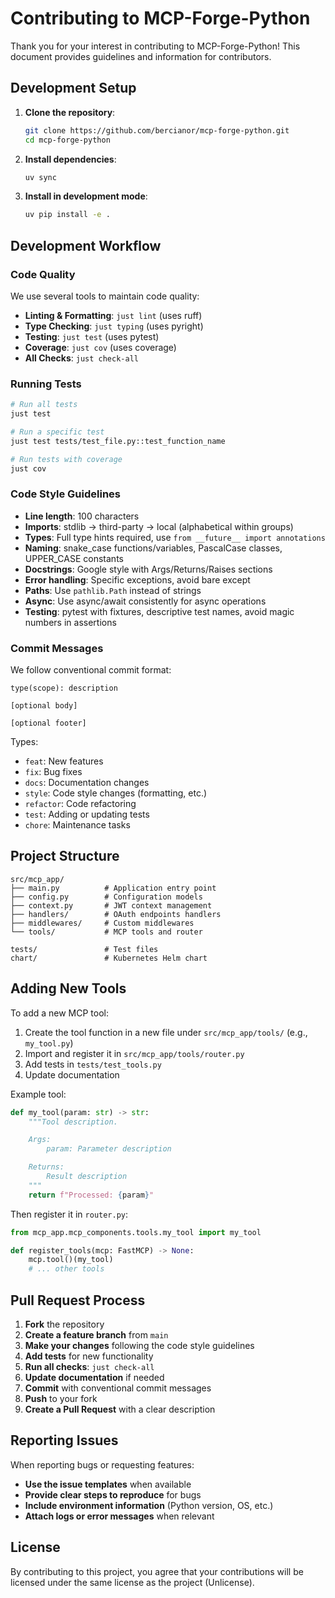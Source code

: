 # Contributing to MCP-Forge-Python

Thank you for your interest in contributing to MCP-Forge-Python! This document provides guidelines and information for contributors.

## Development Setup

1. **Clone the repository**:

   ```bash
   git clone https://github.com/bercianor/mcp-forge-python.git
   cd mcp-forge-python
   ```

2. **Install dependencies**:

   ```bash
   uv sync
   ```

3. **Install in development mode**:
   ```bash
   uv pip install -e .
   ```

## Development Workflow

### Code Quality

We use several tools to maintain code quality:

- **Linting & Formatting**: `just lint` (uses ruff)
- **Type Checking**: `just typing` (uses pyright)
- **Testing**: `just test` (uses pytest)
- **Coverage**: `just cov` (uses coverage)
- **All Checks**: `just check-all`

### Running Tests

```bash
# Run all tests
just test

# Run a specific test
just test tests/test_file.py::test_function_name

# Run tests with coverage
just cov
```

### Code Style Guidelines

- **Line length**: 100 characters
- **Imports**: stdlib → third-party → local (alphabetical within groups)
- **Types**: Full type hints required, use `from __future__ import annotations`
- **Naming**: snake_case functions/variables, PascalCase classes, UPPER_CASE constants
- **Docstrings**: Google style with Args/Returns/Raises sections
- **Error handling**: Specific exceptions, avoid bare except
- **Paths**: Use `pathlib.Path` instead of strings
- **Async**: Use async/await consistently for async operations
- **Testing**: pytest with fixtures, descriptive test names, avoid magic numbers in assertions

### Commit Messages

We follow conventional commit format:

```
type(scope): description

[optional body]

[optional footer]
```

Types:

- `feat`: New features
- `fix`: Bug fixes
- `docs`: Documentation changes
- `style`: Code style changes (formatting, etc.)
- `refactor`: Code refactoring
- `test`: Adding or updating tests
- `chore`: Maintenance tasks

## Project Structure

```
src/mcp_app/
├── main.py          # Application entry point
├── config.py        # Configuration models
├── context.py       # JWT context management
├── handlers/        # OAuth endpoints handlers
├── middlewares/     # Custom middlewares
└── tools/           # MCP tools and router

tests/               # Test files
chart/               # Kubernetes Helm chart
```

## Adding New Tools

To add a new MCP tool:

1. Create the tool function in a new file under `src/mcp_app/tools/` (e.g., `my_tool.py`)
2. Import and register it in `src/mcp_app/tools/router.py`
3. Add tests in `tests/test_tools.py`
4. Update documentation

Example tool:

```python
def my_tool(param: str) -> str:
    """Tool description.

    Args:
        param: Parameter description

    Returns:
        Result description
    """
    return f"Processed: {param}"
```

Then register it in `router.py`:

```python
from mcp_app.mcp_components.tools.my_tool import my_tool

def register_tools(mcp: FastMCP) -> None:
    mcp.tool()(my_tool)
    # ... other tools
```

## Pull Request Process

1. **Fork** the repository
2. **Create a feature branch** from `main`
3. **Make your changes** following the code style guidelines
4. **Add tests** for new functionality
5. **Run all checks**: `just check-all`
6. **Update documentation** if needed
7. **Commit** with conventional commit messages
8. **Push** to your fork
9. **Create a Pull Request** with a clear description

## Reporting Issues

When reporting bugs or requesting features:

- **Use the issue templates** when available
- **Provide clear steps to reproduce** for bugs
- **Include environment information** (Python version, OS, etc.)
- **Attach logs or error messages** when relevant

## License

By contributing to this project, you agree that your contributions will be licensed under the same license as the project (Unlicense).
